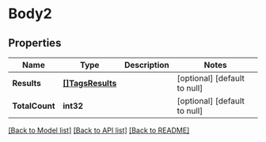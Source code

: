 # Body2

## Properties
Name | Type | Description | Notes
------------ | ------------- | ------------- | -------------
**Results** | [**[]TagsResults**](tags_results.md) |  | [optional] [default to null]
**TotalCount** | **int32** |  | [optional] [default to null]

[[Back to Model list]](../README.md#documentation-for-models) [[Back to API list]](../README.md#documentation-for-api-endpoints) [[Back to README]](../README.md)


